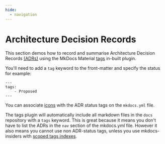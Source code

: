 ```yaml
---
hide:
  - navigation
---
```


# Architecture Decision Records

This section demos how to record and summarise Architecture Decision Records [(ADRs)](https://cognitect.com/blog/2011/11/15/documenting-architecture-decisions) using the MkDocs Material [tags](https://squidfunk.github.io/mkdocs-material/setup/setting-up-tags/?h=tags) in-built plugin.

You'll need to add a `tag` keyword to the front-matter and specify the status for example:

```
---
tags: 
    - Proposed
---
```

You can associate [icons](https://squidfunk.github.io/mkdocs-material/setup/setting-up-tags/?h=tags#tag-icons-and-identifiers) with the ADR status tags on the `mkdocs.yml` file.

The tags plugin will automatically include all markdown files in the `docs` repository with a `tags` keyword. This is great because it means you don't have to list the ADRs in the `nav` section of the mkdocs.yml file. However it also means you cannot use non ADR-status tags, unless you use mkdocs-insiders with [scoped tags indexes](https://squidfunk.github.io/mkdocs-material/setup/setting-up-tags/?h=tags#+tags.tags_extra_files).
